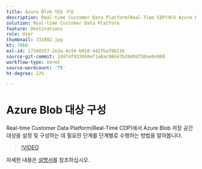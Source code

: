 ```yaml
---
title: Azure Blob 대상 구성
description: Real-time Customer Data Platform(Real-Time CDP)에서 Azure Blob 저장 공간 대상을 설정 및 구성하는 데 필요한 단계를 단계별로 수행하는 방법을 알아봅니다.
solution: Real-time Customer Data Platform
feature: Destinations
role: User
thumbnail: 331082.jpg
kt: 7068
exl-id: 17340357-2e3a-4c94-b010-442fba70b216
source-git-commit: 2d4f4f933650ef1a0ac98d47b28d0d750ae0e908
workflow-type: tm+mt
source-wordcount: '75'
ht-degree: 22%

---
```


# Azure Blob 대상 구성

Real-time Customer Data Platform(Real-Time CDP)에서 Azure Blob 저장 공간 대상을 설정 및 구성하는 데 필요한 단계를 단계별로 수행하는 방법을 알아봅니다.

>[!VIDEO](https://video.tv.adobe.com/v/331082/?quality=12&learn=on)

자세한 내용은 [설명서](https://experienceleague.adobe.com/docs/experience-platform/destinations/catalog/cloud-storage/azure-blob.html)를 참조하십시오.
